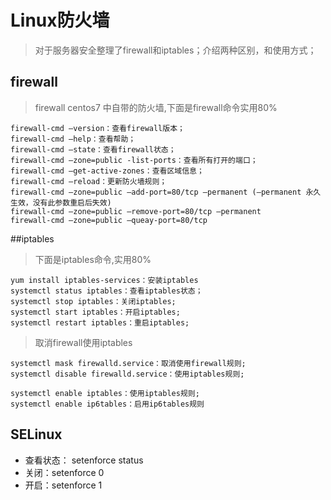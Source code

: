 # Linux防火墙

> 对于服务器安全整理了firewall和iptables；介绍两种区别，和使用方式；

## firewall

> firewall centos7 中自带的防火墙,下面是firewall命令实用80%

````
firewall-cmd –version：查看firewall版本；
firewall-cmd –help：查看帮助；
firewall-cmd –state：查看firewall状态；
firewall-cmd –zone=public -list-ports：查看所有打开的端口；
firewall-cmd –get-active-zones：查看区域信息；
firewall-cmd –reload：更新防火墙规则；
firewall-cmd –zone=public –add-port=80/tcp –permanent (–permanent 永久生效，没有此参数重启后失效)
firewall-cmd –zone=public –remove-port=80/tcp –permanent
firewall-cmd –zone=public –queay-port=80/tcp
````

##iptables

> 下面是iptables命令,实用80%

````
yum install iptables-services：安装iptables
systemctl status iptables：查看iptables状态；
systemctl stop iptables：关闭iptables;
systemctl start iptables：开启iptables;
systemctl restart iptables：重启iptables;
````

> 取消firewall使用iptables

````
systemctl mask firewalld.service：取消使用firewall规则;
systemctl disable firewalld.service：使用iptables规则;

systemctl enable iptables：使用iptables规则;
systemctl enable ip6tables：启用ip6tables规则
````
## SELinux
* 查看状态： setenforce status 
* 关闭：setenforce 0
* 开启：setenforce 1